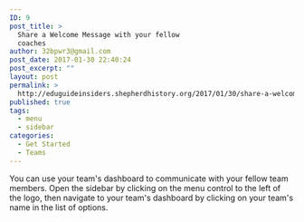 ```yaml
---
ID: 9
post_title: >
  Share a Welcome Message with your fellow
  coaches
author: 32bpwr3@gmail.com
post_date: 2017-01-30 22:40:24
post_excerpt: ""
layout: post
permalink: >
  http://eduguideinsiders.shepherdhistory.org/2017/01/30/share-a-welcome-message-with-your-fellow-coaches/
published: true
tags:
  - menu
  - sidebar
categories:
  - Get Started
  - Teams
---
```

You can use your team's dashboard to communicate with your fellow team members. Open the sidebar by clicking on the menu control to the left of the logo, then navigate to your team's dashboard by clicking on your team's name in the list of options.